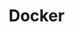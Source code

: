 ---
title: Docker
show_read_time: false
show_toc: false
canonical_url: 'https://docs.projectcalico.org/v2.6/getting-started/docker/index'
---